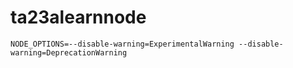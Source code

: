 # ta23alearnnode

`NODE_OPTIONS=--disable-warning=ExperimentalWarning --disable-warning=DeprecationWarning`
